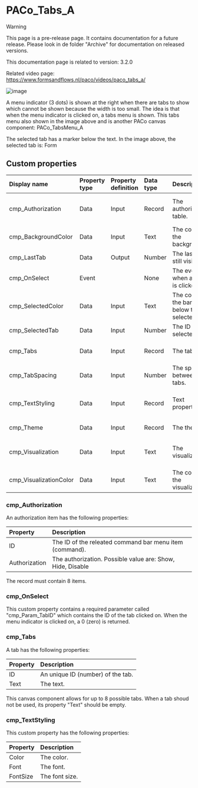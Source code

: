 # PACo_Tabs_A

> [!WARNING]
> This page is a pre-release page. It contains documentation for a future release. Please look in de folder "Archive" for documentation on released versions.

This documentation page is related to version: 3.2.0

Related video page: https://www.formsandflows.nl/paco/videos/paco_tabs_a/

![image](https://github.com/formsandflows/PACo/assets/35654198/2a2b1389-0718-4400-b853-c810ae116892)

A menu indicator (3 dots) is shown at the right when there are tabs to show which cannot be shown because the width is too small. The idea is that when the menu indicator is clicked on, a tabs menu is shown. This tabs menu also shown in the image above and is another PACo canvas component: PACo_TabsMenu_A

The selected tab has a marker below the text. In the image above, the selected tab is: Form

## Custom properties

| Display name | Property type | Property definition | Data type | Description | Memo
| :--- | :--- | :--- | :--- | :--- | :--- |
| cmp_Authorization | Data | Input | Record | The authorization table. | See the documention about cmp_Authorization below. |
| cmp_BackgroundColor | Data | Input | Text | The color of the background. | |
| cmp_LastTab | Data | Output | Number | The last tab still visible. | |
| cmp_OnSelect | Event | | None | The event when a tab is clicked on. | See the documention about cmp_OnSelect below. |
| cmp_SelectedColor | Data | Input | Text | The color of the bar below the selected tab. | |
| cmp_SelectedTab | Data | Input | Number | The ID of the selected tab. | |
| cmp_Tabs | Data | Input | Record | The tabs. | See the documention about cmp_Tabs below. |
| cmp_TabSpacing | Data | Input | Number | The space between tabs. | |
| cmp_TextStyling | Data | Input | Record | Text properties. | See the documention about cmp_TextStyling below. |
| cmp_Theme | Data | Input | Record | The theme. | See the documention on theming. |
| cmp_Visualization | Data | Input | Text | The visualization. | See the documention of PACo canvas component PACo_Visualization_A. |
| cmp_VisualizationColor | Data | Input | Text | The color of the visualization. | |

### cmp_Authorization
An authorization item has the following properties:

| Property | Description |
| :--- | :--- |
| ID | The ID of the releated command bar menu item (command). |
| Authorization | The authorization. Possible value are: Show, Hide, Disable |

The record must contain 8 items.

### cmp_OnSelect
This custom property contains a required parameter called "cmp_Param_TabID" which contains the ID of the tab clicked on. When the menu indicator is clicked on, a 0 (zero) is returned.

### cmp_Tabs
A tab has the following properties:

| Property | Description |
| :--- | :--- |
| ID | An unique ID (number) of the tab. |
| Text | The text. |

This canvas component allows for up to 8 possible tabs. When a tab shoud not be used, its property "Text" should be empty.

### cmp_TextStyling
This custom property has the following properties:

| Property | Description |
| :--- | :--- |
| Color | The color. |
| Font | The font. |
| FontSize | The font size. |

